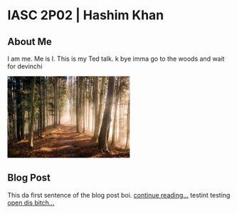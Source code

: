 # IASC 2P02 | Hashim Khan

## About Me 

I am me. Me is I. This is my Ted talk. k bye imma go to the woods and wait for devinchi

![](images/woods.jfif)

## Blog Post

This da first sentence of the blog post boi. [continue reading...](blog)
testint testing [open dis bitch...](bladubloop)
